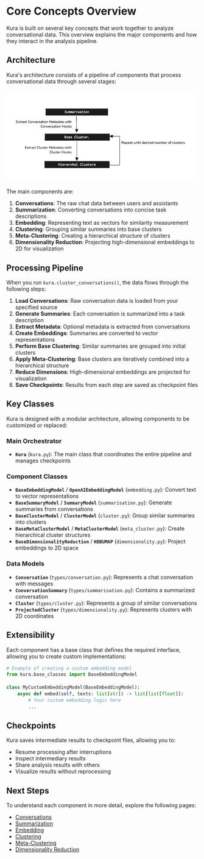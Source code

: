 # Core Concepts Overview

Kura is built on several key concepts that work together to analyze conversational data. This overview explains the major components and how they interact in the analysis pipeline.

## Architecture

Kura's architecture consists of a pipeline of components that process conversational data through several stages:

![Kura Architecture](../assets/images/kura-architecture.png)

The main components are:

1. **Conversations**: The raw chat data between users and assistants
2. **Summarization**: Converting conversations into concise task descriptions
3. **Embedding**: Representing text as vectors for similarity measurement
4. **Clustering**: Grouping similar summaries into base clusters
5. **Meta-Clustering**: Creating a hierarchical structure of clusters
6. **Dimensionality Reduction**: Projecting high-dimensional embeddings to 2D for visualization

## Processing Pipeline

When you run `kura.cluster_conversations()`, the data flows through the following steps:

1. **Load Conversations**: Raw conversation data is loaded from your specified source
2. **Generate Summaries**: Each conversation is summarized into a task description
3. **Extract Metadata**: Optional metadata is extracted from conversations
4. **Create Embeddings**: Summaries are converted to vector representations
5. **Perform Base Clustering**: Similar summaries are grouped into initial clusters
6. **Apply Meta-Clustering**: Base clusters are iteratively combined into a hierarchical structure
7. **Reduce Dimensions**: High-dimensional embeddings are projected for visualization
8. **Save Checkpoints**: Results from each step are saved as checkpoint files

## Key Classes

Kura is designed with a modular architecture, allowing components to be customized or replaced:

### Main Orchestrator

- **`Kura`** (`kura.py`): The main class that coordinates the entire pipeline and manages checkpoints

### Component Classes

- **`BaseEmbeddingModel`** / **`OpenAIEmbeddingModel`** (`embedding.py`): Convert text to vector representations
- **`BaseSummaryModel`** / **`SummaryModel`** (`summarisation.py`): Generate summaries from conversations
- **`BaseClusterModel`** / **`ClusterModel`** (`cluster.py`): Group similar summaries into clusters
- **`BaseMetaClusterModel`** / **`MetaClusterModel`** (`meta_cluster.py`): Create hierarchical cluster structures
- **`BaseDimensionalityReduction`** / **`HDBUMAP`** (`dimensionality.py`): Project embeddings to 2D space

### Data Models

- **`Conversation`** (`types/conversation.py`): Represents a chat conversation with messages
- **`ConversationSummary`** (`types/summarisation.py`): Contains a summarized conversation
- **`Cluster`** (`types/cluster.py`): Represents a group of similar conversations
- **`ProjectedCluster`** (`types/dimensionality.py`): Represents clusters with 2D coordinates

## Extensibility

Each component has a base class that defines the required interface, allowing you to create custom implementations:

```python
# Example of creating a custom embedding model
from kura.base_classes import BaseEmbeddingModel

class MyCustomEmbeddingModel(BaseEmbeddingModel):
    async def embed(self, texts: list[str]) -> list[list[float]]:
        # Your custom embedding logic here
        ...
```

## Checkpoints

Kura saves intermediate results to checkpoint files, allowing you to:

- Resume processing after interruptions
- Inspect intermediary results
- Share analysis results with others
- Visualize results without reprocessing

## Next Steps

To understand each component in more detail, explore the following pages:

- [Conversations](conversations.md)
- [Summarization](summarization.md)
- [Embedding](embedding.md)
- [Clustering](clustering.md)
- [Meta-Clustering](meta-clustering.md)
- [Dimensionality Reduction](dimensionality-reduction.md)
